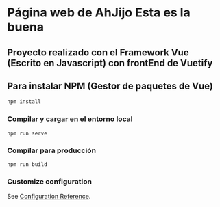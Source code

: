 # Página web de AhJijo Esta es la buena 


## Proyecto realizado con el Framework Vue (Escrito en Javascript) con frontEnd de Vuetify
## Para instalar NPM (Gestor de paquetes de Vue)
```
npm install
```

### Compilar y cargar en el entorno local
```
npm run serve
```

### Compilar para producción
```
npm run build
```

### Customize configuration
See [Configuration Reference](https://cli.vuejs.org/config/).
